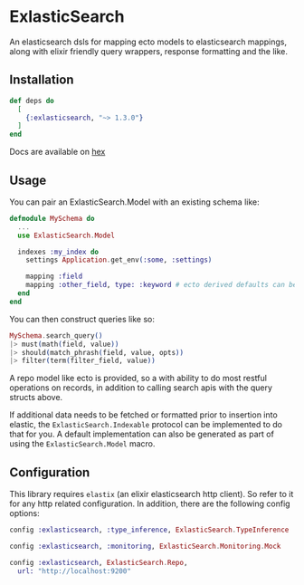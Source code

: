 # ExlasticSearch

An elasticsearch dsls for mapping ecto models to elasticsearch mappings, along with elixir
friendly query wrappers, response formatting and the like.

## Installation

```elixir
def deps do
  [
    {:exlasticsearch, "~> 1.3.0"}
  ]
end
```

Docs are available on [hex](https://hexdocs.pm/exlasticsearch/0.2.2)

## Usage

You can pair an ExlasticSearch.Model with an existing schema like:

```elixir
defmodule MySchema do
  ...
  use ExlasticSearch.Model

  indexes :my_index do
    settings Application.get_env(:some, :settings)

    mapping :field
    mapping :other_field, type: :keyword # ecto derived defaults can be overridden
  end
end
```

You can then construct queries like so:

```elixir
MySchema.search_query()
|> must(math(field, value))
|> should(match_phrash(field, value, opts))
|> filter(term(filter_field, value))
```

A repo model like ecto is provided, so a with ability to do most restful operations on records, in
addition to calling search apis with the query structs above.

If additional data needs to be fetched or formatted prior to insertion into elastic, the `ExlasticSearch.Indexable`
protocol can be implemented to do that for you.  A default implementation can also be generated as part of using
the `ExlasticSearch.Model` macro.

## Configuration

This library requires `elastix` (an elixir elasticsearch http client).  So refer to it for any http related configuration.  In addition, there are the following config options:

```elixir
config :exlasticsearch, :type_inference, ExlasticSearch.TypeInference

config :exlasticsearch, :monitoring, ExlasticSearch.Monitoring.Mock

config :exlasticsearch, ExlasticSearch.Repo,
  url: "http://localhost:9200"
```

